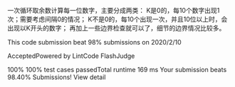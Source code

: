一次循环取余数计算每一位数字，主要分成两类：
K是0的，每10个数字出现1次；需要考虑间隔0的情况；
K不是0的，每10个出现一次，并且10位以上时，会出现以K开头的数字；
再加上一些边界检查就可以了，细节的边界情况比较多。

This code submission beat 98% submissions on 2020/2/10

AcceptedPowered by LintCode FlashJudge

100%
100% test cases passedTotal runtime 169 ms
Your submission beats 98.40% Submissions!
View detail